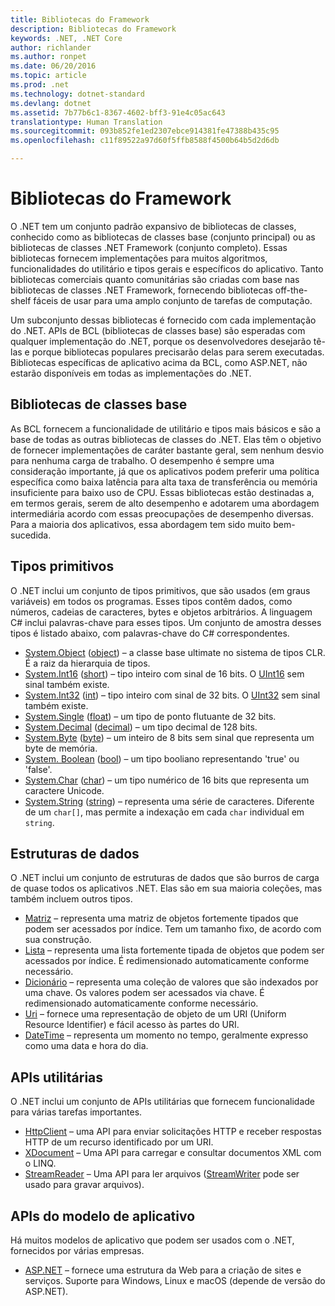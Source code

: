 ```yaml
---
title: Bibliotecas do Framework
description: Bibliotecas do Framework
keywords: .NET, .NET Core
author: richlander
ms.author: ronpet
ms.date: 06/20/2016
ms.topic: article
ms.prod: .net
ms.technology: dotnet-standard
ms.devlang: dotnet
ms.assetid: 7b77b6c1-8367-4602-bff3-91e4c05ac643
translationtype: Human Translation
ms.sourcegitcommit: 093b852fe1ed2307ebce914381fe47388b435c95
ms.openlocfilehash: c11f89522a97d60f5ffb8588f4500b64b5d2d6db

---
```


# <a name="framework-libraries"></a>Bibliotecas do Framework

O .NET tem um conjunto padrão expansivo de bibliotecas de classes, conhecido como as bibliotecas de classes base (conjunto principal) ou as bibliotecas de classes .NET Framework (conjunto completo). Essas bibliotecas fornecem implementações para muitos algoritmos, funcionalidades do utilitário e tipos gerais e específicos do aplicativo. Tanto bibliotecas comerciais quanto comunitárias são criadas com base nas bibliotecas de classes .NET Framework, fornecendo bibliotecas off-the-shelf fáceis de usar para uma amplo conjunto de tarefas de computação.

Um subconjunto dessas bibliotecas é fornecido com cada implementação do .NET. APIs de BCL (bibliotecas de classes base) são esperadas com qualquer implementação do .NET, porque os desenvolvedores desejarão tê-las e porque bibliotecas populares precisarão delas para serem executadas. Bibliotecas específicas de aplicativo acima da BCL, como ASP.NET, não estarão disponíveis em todas as implementações do .NET.

## <a name="base-class-libraries"></a>Bibliotecas de classes base

As BCL fornecem a funcionalidade de utilitário e tipos mais básicos e são a base de todas as outras bibliotecas de classes do .NET. Elas têm o objetivo de fornecer implementações de caráter bastante geral, sem nenhum desvio para nenhuma carga de trabalho. O desempenho é sempre uma consideração importante, já que os aplicativos podem preferir uma política específica como baixa latência para alta taxa de transferência ou memória insuficiente para baixo uso de CPU. Essas bibliotecas estão destinadas a, em termos gerais, serem de alto desempenho e adotarem uma abordagem intermediária acordo com essas preocupações de desempenho diversas. Para a maioria dos aplicativos, essa abordagem tem sido muito bem-sucedida.

## <a name="primitive-types"></a>Tipos primitivos

O .NET inclui um conjunto de tipos primitivos, que são usados (em graus variáveis) em todos os programas. Esses tipos contêm dados, como números, cadeias de caracteres, bytes e objetos arbitrários. A linguagem C# inclui palavras-chave para esses tipos. Um conjunto de amostra desses tipos é listado abaixo, com palavras-chave do C# correspondentes.

*   [System.Object](https://msdn.microsoft.com/library/system.object.aspx) ([object](https://msdn.microsoft.com/library/9kkx3h3c.aspx)) – a classe base ultimate no sistema de tipos CLR. É a raiz da hierarquia de tipos.
*   [System.Int16](https://msdn.microsoft.com/library/system.int16.aspx) ([short](https://msdn.microsoft.com/library/ybs77ex4.aspx)) – tipo inteiro com sinal de 16 bits. O [UInt16](https://msdn.microsoft.com/library/system.uint16.aspx) sem sinal também existe.
*   [System.Int32](https://msdn.microsoft.com/library/system.int32.aspx) ([int](https://msdn.microsoft.com/library/5kzh1b5w.aspx)) – tipo inteiro com sinal de 32 bits. O [UInt32](https://msdn.microsoft.com/library/x0sksh43.aspx) sem sinal também existe.
*   [System.Single](https://msdn.microsoft.com/library/system.single.aspx) ([float](https://msdn.microsoft.com/library/b1e65aza.aspx)) – um tipo de ponto flutuante de 32 bits.
*   [System.Decimal](https://msdn.microsoft.com/library/system.decimal.aspx) ([decimal](https://msdn.microsoft.com/library/364x0z75.aspx)) – um tipo decimal de 128 bits.
*   [System.Byte](https://msdn.microsoft.com/library/system.byte.aspx) ([byte](https://msdn.microsoft.com/library/5bdb6693.aspx)) – um inteiro de 8 bits sem sinal que representa um byte de memória.
*   [System. Boolean](https://msdn.microsoft.com/library/system.boolean.aspx) ([bool](https://msdn.microsoft.com/library/c8f5xwh7.aspx)) – um tipo booliano representando 'true' ou 'false'.
*   [System.Char](https://msdn.microsoft.com/library/system.char.aspx) ([char](https://msdn.microsoft.com/library/x9h8tsay.aspx)) – um tipo numérico de 16 bits que representa um caractere Unicode.
*   [System.String](https://msdn.microsoft.com/library/system.string.aspx) ([string](https://msdn.microsoft.com/library/362314fe.aspx)) – representa uma série de caracteres. Diferente de um `char[]`, mas permite a indexação em cada `char` individual em `string`.

## <a name="data-structures"></a>Estruturas de dados

O .NET inclui um conjunto de estruturas de dados que são burros de carga de quase todos os aplicativos .NET. Elas são em sua maioria coleções, mas também incluem outros tipos.

*   [Matriz](https://msdn.microsoft.com/library/system.array.aspx) – representa uma matriz de objetos fortemente tipados que podem ser acessados por índice. Tem um tamanho fixo, de acordo com sua construção.
*   [Lista](https://msdn.microsoft.com/library/6sh2ey19.aspx) – representa uma lista fortemente tipada de objetos que podem ser acessados por índice. É redimensionado automaticamente conforme necessário.
*   [Dicionário](https://msdn.microsoft.com/library/xfhwa508.aspx) – representa uma coleção de valores que são indexados por uma chave. Os valores podem ser acessados via chave. É redimensionado automaticamente conforme necessário.
*   [Uri](https://msdn.microsoft.com/library/system.uri.aspx) – fornece uma representação de objeto de um URI (Uniform Resource Identifier) e fácil acesso às partes do URI.
*   [DateTime](https://msdn.microsoft.com/library/system.datetime.aspx) – representa um momento no tempo, geralmente expresso como uma data e hora do dia.

## <a name="utility-apis"></a>APIs utilitárias

O .NET inclui um conjunto de APIs utilitárias que fornecem funcionalidade para várias tarefas importantes.

*   [HttpClient](https://msdn.microsoft.com/library/system.net.http.httpclient.aspx) – uma API para enviar solicitações HTTP e receber respostas HTTP de um recurso identificado por um URI.
*   [XDocument](https://msdn.microsoft.com/library/system.xml.linq.xdocument.aspx) – Uma API para carregar e consultar documentos XML com o LINQ.
*   [StreamReader](https://msdn.microsoft.com/library/system.io.streamreader.aspx) – Uma API para ler arquivos ([StreamWriter](https://msdn.microsoft.com/library/system.io.stringwriter.aspx) pode ser usado para gravar arquivos).

## <a name="app-model-apis"></a>APIs do modelo de aplicativo

Há muitos modelos de aplicativo que podem ser usados com o .NET, fornecidos por várias empresas.

*   [ASP.NET](http://asp.net) – fornece uma estrutura da Web para a criação de sites e serviços. Suporte para Windows, Linux e macOS (depende de versão do ASP.NET).



<!--HONumber=Nov16_HO4-->



